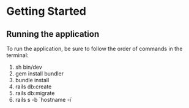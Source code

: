 # Getting Started

## Running the application
To run the application, be sure to follow the order of commands in the terminal:
1. sh bin/dev
2. gem install bundler
3. bundle install
4. rails db:create
5. rails db:migrate
6. rails s -b \`hostname -i\`
